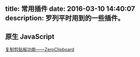 title: 常用插件
date: 2016-03-10 14:40:07
description: 罗列平时用到的一些插件。
---

## 原生 JavaScript ##

[复制剪贴板功能——ZeroClipboard](http://zhuyujia.github.io/2016/03/copy-clipboard-function-ZeroClipboard.html)